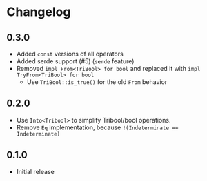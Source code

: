 Changelog
=========

## 0.3.0
* Added `const` versions of all operators
* Added serde support (#5) (`serde` feature)
* Removed `impl From<TriBool> for bool` and replaced it with `impl TryFrom<TriBool> for bool`
    * Use `TriBool::is_true()` for the old `From` behavior

## 0.2.0

* Use `Into<Tribool>` to simplify Tribool/bool operations.
* Remove `Eq` implementation, because `!(Indeterminate == Indeterminate)`

## 0.1.0

* Initial release